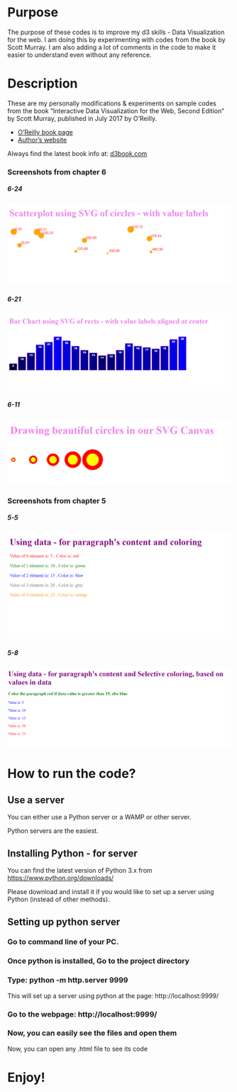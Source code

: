 # Purpose

The purpose of these codes is to improve my d3 skills - Data Visualization for the web.
I am doing this by experimenting with codes from the book by Scott Murray. I am also adding a lot of comments in the code to make it easier to understand even without any reference.

# Description

These are my personally modifications & experiments on sample codes from the book “Interactive Data Visualization for the Web, Second Edition” by Scott Murray, published in July 2017 by O’Reilly.

- [O’Reilly book page](http://shop.oreilly.com/product/0636920037316.do)
- [Author’s website](http://alignedleft.com/)

Always find the latest book info at: [d3book.com](http://d3book.com)

### Screenshots from chapter 6

##### 6-24
![Screenshot](https://github.com/AyushGupta51379/Web_Development/blob/master/D3_Experiments_using_Scott_Murray_book/Code/chapter_06/24_Screenshot.PNG)
##### 6-21
![Screenshot](https://github.com/AyushGupta51379/Web_Development/blob/master/D3_Experiments_using_Scott_Murray_book/Code/chapter_06/21_Screenshot.PNG)
##### 6-11
![Screenshot](https://github.com/AyushGupta51379/Web_Development/blob/master/D3_Experiments_using_Scott_Murray_book/Code/chapter_06/11_Screenshot.PNG)
### Screenshots from chapter 5

##### 5-5
![Screenshot of 5-5](https://github.com/AyushGupta51379/Web_Development/blob/master/D3_Experiments_using_Scott_Murray_book/Code/chapter_05/05_screenshot.PNG)
##### 5-8
![Screenshot of 5-8](https://github.com/AyushGupta51379/Web_Development/blob/master/D3_Experiments_using_Scott_Murray_book/Code/chapter_05/08_screenshot.PNG)

# How to run the code?

## Use a server

You can either use a Python server or a WAMP or other server.

Python servers are the easiest.

## Installing Python - for server

You can find the latest version of Python 3.x from https://www.python.org/downloads/

Please download and install it if you would like to set up a server using Python (instead of other methods).

## Setting up python server

### Go to command line of your PC.

### Once python is installed, Go to the project directory

### Type: python -m http.server 9999
This will set up a server using python at the page: http://localhost:9999/

### Go to the webpage: http://localhost:9999/

### Now, you can easily see the files and open them

Now, you can open any .html file to see its code

# Enjoy!

